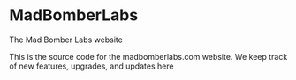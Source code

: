 # MadBomberLabs
The Mad Bomber Labs website

This is the source code for the madbomberlabs.com website. We keep track of new features, upgrades, and updates here
